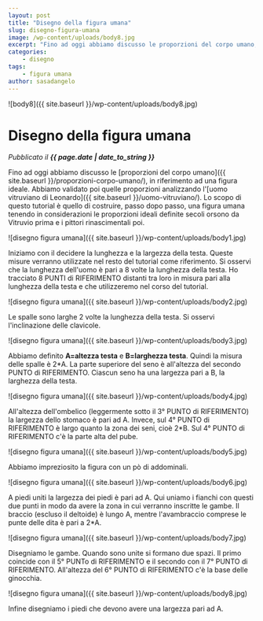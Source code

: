 ```yaml
---
layout: post
title: "Disegno della figura umana"
slug: disegno-figura-umana
image: /wp-content/uploads/body8.jpg
excerpt: "Fino ad oggi abbiamo discusso le proporzioni del corpo umano, in riferimento ad una figura ideale. Abbiamo validato poi quelle proporzioni analizzando"
categories:
    - disegno
tags:
    - figura umana
author: sasadangelo
---
```


![body8]({{ site.baseurl }}/wp-content/uploads/body8.jpg)

# Disegno della figura umana
_Pubblicato il **{{ page.date | date_to_string }}**_

Fino ad oggi abbiamo discusso le [proporzioni del corpo umano]({{ site.baseurl }}/proporzioni-corpo-umano/), in riferimento ad una figura ideale. Abbiamo validato poi quelle proporzioni analizzando l'[uomo vitruviano di Leonardo]({{ site.baseurl }}/uomo-vitruviano/). Lo scopo di questo tutorial è quello di costruire, passo dopo passo, una figura umana tenendo in considerazioni le proporzioni ideali definite secoli orsono da Vitruvio prima e i pittori rinascimentali poi.

![disegno figura umana]({{ site.baseurl }}/wp-content/uploads/body1.jpg)

Iniziamo con il decidere la lunghezza e la largezza della testa. Queste misure verranno utilizzate nel resto del tutorial come riferimento. Si osservi che la lunghezza dell'uomo è pari a 8 volte la lunghezza della testa. Ho tracciato 8 PUNTI di RIFERIMENTO distanti tra loro in misura pari alla lunghezza della testa e che utilizzeremo nel corso del tutorial.

![disegno figura umana]({{ site.baseurl }}/wp-content/uploads/body2.jpg)

Le spalle sono larghe 2 volte la lunghezza della testa. Si osservi l'inclinazione delle clavicole.

![disegno figura umana]({{ site.baseurl }}/wp-content/uploads/body3.jpg)

Abbiamo definito **A=altezza testa** e **B=larghezza testa**. Quindi la misura delle spalle è 2\*A. La parte superiore del seno è all'altezza del secondo PUNTO di RIFERIMENTO. Ciascun seno ha una largezza pari a B, la larghezza della testa.

![disegno figura umana]({{ site.baseurl }}/wp-content/uploads/body4.jpg)

All'altezza dell'ombelico (leggermente sotto il 3° PUNTO di RIFERIMENTO) la largezza dello stomaco è pari ad A. Invece, sul 4° PUNTO di RIFERIMENTO è largo quanto la zona dei seni, cioè 2\*B. Sul 4° PUNTO di RIFERIMENTO c'è la parte alta del pube.

![disegno figura umana]({{ site.baseurl }}/wp-content/uploads/body5.jpg)

Abbiamo impreziosito la figura con un pò di addominali.

![disegno figura umana]({{ site.baseurl }}/wp-content/uploads/body6.jpg)

A piedi uniti la largezza dei piedi è pari ad A. Qui uniamo i fianchi con questi due punti in modo da avere la zona in cui verranno inscritte le gambe. Il braccio (escluso il deltoide) è lungo A, mentre l'avambraccio comprese le punte delle dita è pari a 2\*A.

![disegno figura umana]({{ site.baseurl }}/wp-content/uploads/body7.jpg)

Disegniamo le gambe. Quando sono unite si formano due spazi. Il primo coincide con il 5° PUNTo di RIFERIMENTO e il secondo con il 7° PUNTO di RIFERIMENTO. All'altezza del 6° PUNTO di RIFERIMENTO c'è la base delle ginocchia.

![disegno figura umana]({{ site.baseurl }}/wp-content/uploads/body8.jpg)

Infine disegniamo i piedi che devono avere una largezza pari ad A.
